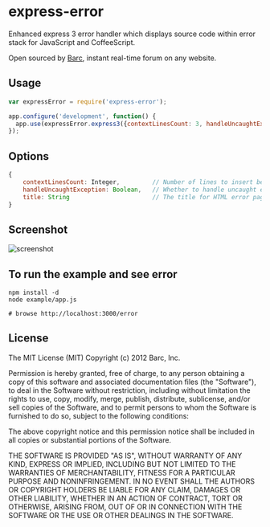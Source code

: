 # express-error

Enhanced express 3 error handler which displays source code within error stack for
JavaScript and CoffeeScript.

Open sourced by [Barc](http://barc.com), instant real-time forum on any website.

## Usage

```javascript
var expressError = require('express-error');

app.configure('development', function() {
  app.use(expressError.express3({contextLinesCount: 3, handleUncaughtException: true}));
});
```

## Options

```javascript
{
    contextLinesCount: Integer,         // Number of lines to insert before and after the error line.
    handleUncaughtException: Boolean,   // Whether to handle uncaught exception.
    title: String                       // The title for HTML error page
}
```

## Screenshot

![screenshot](https://github.com/barc/express-error/raw/master/img/stack.png)

## To run the example and see error

    npm install -d
    node example/app.js

    # browse http://localhost:3000/error

## License

The MIT License (MIT) Copyright (c) 2012 Barc, Inc.

Permission is hereby granted, free of charge, to any person obtaining a copy of this software and associated documentation files (the "Software"), to deal in the Software without restriction, including without limitation the rights to use, copy, modify, merge, publish, distribute, sublicense, and/or sell copies of the Software, and to permit persons to whom the Software is furnished to do so, subject to the following conditions:

The above copyright notice and this permission notice shall be included in all copies or substantial portions of the Software.

THE SOFTWARE IS PROVIDED "AS IS", WITHOUT WARRANTY OF ANY KIND, EXPRESS OR IMPLIED, INCLUDING BUT NOT LIMITED TO THE WARRANTIES OF MERCHANTABILITY, FITNESS FOR A PARTICULAR PURPOSE AND NONINFRINGEMENT. IN NO EVENT SHALL THE AUTHORS OR COPYRIGHT HOLDERS BE LIABLE FOR ANY CLAIM, DAMAGES OR OTHER LIABILITY, WHETHER IN AN ACTION OF CONTRACT, TORT OR OTHERWISE, ARISING FROM, OUT OF OR IN CONNECTION WITH THE SOFTWARE OR THE USE OR OTHER DEALINGS IN THE SOFTWARE.


